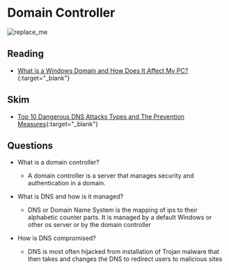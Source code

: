 # Domain Controller

![replace_me](https://codeworks.blob.core.windows.net/public/assets/img/illustrations/placeholder.svg)

## Reading

- [What is a Windows Domain and How Does It Affect My PC?](https://www.howtogeek.com/194069/what-is-a-windows-domain-and-how-does-it-affect-my-pc/){:target="_blank"}

## Skim

- [Top 10 Dangerous DNS Attacks Types and The Prevention Measures](https://cybersecuritynews.com/dns-attacks/){:target="_blank"}

## Questions
- What is a domain controller?
  
  - A domain controller is a server that manages security and authentication in a domain.
  

- What is DNS and how is it managed?

  - DNS or Domain Name System is the mapping of ips to their alphabetic counter parts. It is managed by a default Windows or other os server or by the domain controller

- How is DNS compromised?

  - DNS is most often hijacked from installation of Trojan malware that then takes and changes the DNS to redirect users to malicious sites
